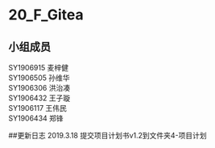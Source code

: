 # 20_F_Gitea

## 小组成员

SY1906915 麦梓健  
SY1906505 孙维华  
SY1906306 洪治凑  
SY1906432 王子璇  
SY1906117 王伟民  
SY1906434 郑锋  

##更新日志
2019.3.18 提交项目计划书v1.2到文件夹4-项目计划
